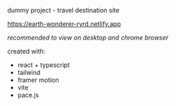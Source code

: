 dummy project - travel destination site

https://earth-wonderer-ryrd.netlify.app

_recommended to view on desktop and chrome browser_

created with:
- react + typescript
- tailwind
- framer motion
- vite
- pace.js
